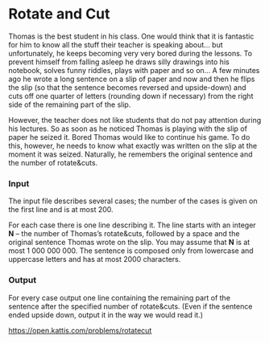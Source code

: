 # Rotate and Cut
Thomas is the best student in his class. One would think that it is fantastic for him to know all the stuff their teacher is speaking about... but unfortunately, he keeps becoming very very bored during the lessons. To prevent himself from falling asleep he draws silly drawings into his notebook, solves funny riddles, plays with paper and so on... A few minutes ago he wrote a long sentence on a slip of paper and now and then he flips the slip (so that the sentence becomes reversed and upside-down) and cuts off one quarter of letters (rounding down if necessary) from the right side of the remaining part of the slip.

However, the teacher does not like students that do not pay attention during his lectures. So as soon as he noticed Thomas is playing with the slip of paper he seized it. Bored Thomas would like to continue his game. To do this, however, he needs to know what exactly was written on the slip at the moment it was seized. Naturally, he remembers the original sentence and the number of rotate&cuts.

### Input
The input file describes several cases; the number of the cases is given on the first line and is at most 200.

For each case there is one line describing it. The line starts with an integer **N** – the number of Thomas’s rotate&cuts, followed by a space and the original sentence Thomas wrote on the slip. You may assume that **N** is at most 1 000 000 000. The sentence is composed only from lowercase and uppercase letters and has at most 2000 characters.

### Output
For every case output one line containing the remaining part of the sentence after the specified number of rotate&cuts. (Even if the sentence ended upside down, output it in the way we would read it.)

https://open.kattis.com/problems/rotatecut